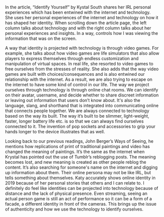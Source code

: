 In the article, “Identify Yourself” by Kystal South shares her IRL personal experiences which has been entwined with the internet and technology. She uses her personal experiences of the internet and technology on how it has shaped her identity.  When scrolling down the article page, the left column talks about technology and with the right column talks about her personal experiences and insights. In a way, controls how I was viewing the information that was on the screen.

A way that identity is projected with technology is through video games. For example, she talks about how video games are life simulators that also allow players to express themselves through endless customization and manipulation of virtual spaces. In real life, she resorted to video games to free ourselves from the stresses of reality. She also adds that the way video games are built with choices/consequences and is also entwined our relationship with the internet. As a result, we are also trying to escape on the internet to have some kind of control in our life. The way we project ourselves through technology is through online chat rooms. We can identify on their avatar, username, and decide whether to share discreet information or leaving out information that users don’t know about. It's also the language, slang, and shorthand that is integrated into communicating online that connects people together. We are always connected to technology based on the way its built. The way it’s built to be slimmer, light-weight, faster, longer battery life etc. is so that we can always find ourselves connected to it. The invention of pop sockets and accessories to grip your hands longer to the device illustrates that as well.

Looking back to our previous readings, John Berger’s Ways of Seeing, he mentions how replications of print of traditional paintings and video has changed the meaning of paintings. It’s the same as the internet when Krystal has pointed out the use of Tumblr’s reblogging posts. The meaning becomes lost, and new meaning is created as other people reblog the content. It’s also searching for someone's name on the internet and digging up information about them. Their online persona may not be like IRL, but tells something about themselves. Katy accurately shows online identity in 2019 because of her personal stories that others and I can relate to. I definitely do feel like identities can be projected into technology because of distance and the lack of physical presence. Even streaming, seeing an actual person game is still an act of performance so it can be a form of a facade, a different identity in front of the cameras. This brings up the issue of authenticity and how we use the technology to identify ourselves.
